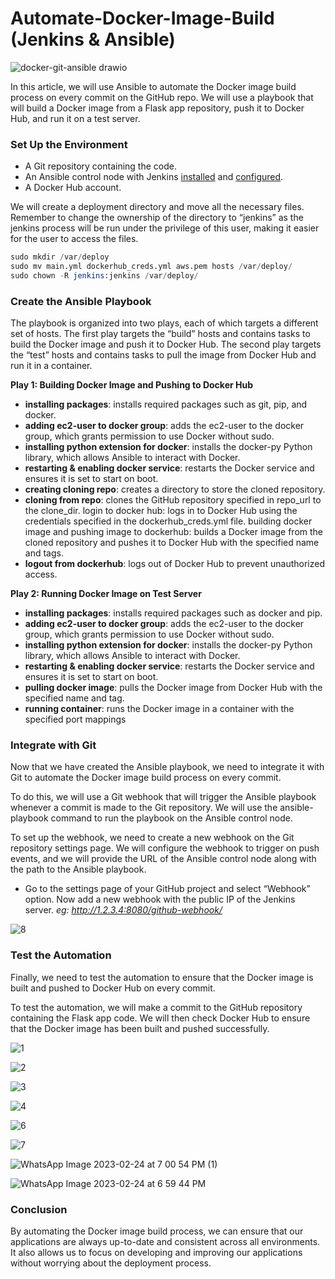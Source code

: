 # Automate-Docker-Image-Build (Jenkins & Ansible)

![docker-git-ansible drawio](https://user-images.githubusercontent.com/68052722/222081331-d85d4bda-4cc6-41ce-acd1-1e53cc6db3a9.png)


In this article, we will use Ansible to automate the Docker image build process on every commit on the GitHub repo. We will use a playbook that will build a Docker image from a Flask app repository, push it to Docker Hub, and run it on a test server.

### Set Up the Environment
- A Git repository containing the code.
- An Ansible control node with Jenkins [installed](https://www.jenkins.io/doc/tutorials/tutorial-for-installing-jenkins-on-AWS/) and [configured](https://plugins.jenkins.io/ansible/).
- A Docker Hub account.

We will create a deployment directory and move all the necessary files.
Remember to change the ownership of the directory to “jenkins” as the jenkins process will be run under the privilege of this user, making it easier for the user to access the files.

```s
sudo mkdir /var/deploy
sudo mv main.yml dockerhub_creds.yml aws.pem hosts /var/deploy/
sudo chown -R jenkins:jenkins /var/deploy/
```

### Create the Ansible Playbook

The playbook is organized into two plays, each of which targets a different set of hosts. The first play targets the “build” hosts and contains tasks to build the Docker image and push it to Docker Hub. The second play targets the “test” hosts and contains tasks to pull the image from Docker Hub and run it in a container.

**Play 1: Building Docker Image and Pushing to Docker Hub**
- **installing packages**: installs required packages such as git, pip, and docker.
- **adding ec2-user to docker group**: adds the ec2-user to the docker group, which grants permission to use Docker without sudo.
- **installing python extension for docker**: installs the docker-py Python library, which allows Ansible to interact with Docker.
- **restarting & enabling docker service**: restarts the Docker service and ensures it is set to start on boot.
- **creating cloning repo**: creates a directory to store the cloned repository.
- **cloning from repo**: clones the GitHub repository specified in repo_url to the clone_dir.
login to docker hub: logs in to Docker Hub using the credentials specified in the dockerhub_creds.yml file.
building docker image and pushing image to dockerhub: builds a Docker image from the cloned repository and pushes it to Docker Hub with the specified name and tags.
- **logout from dockerhub**: logs out of Docker Hub to prevent unauthorized access.

**Play 2: Running Docker Image on Test Server**
- **installing packages**: installs required packages such as docker and pip.
- **adding ec2-user to docker group**: adds the ec2-user to the docker group, which grants permission to use Docker without sudo.
- **installing python extension for docker**: installs the docker-py Python library, which allows Ansible to interact with Docker.
- **restarting & enabling docker service**: restarts the Docker service and ensures it is set to start on boot.
- **pulling docker image**: pulls the Docker image from Docker Hub with the specified name and tag.
- **running container**: runs the Docker image in a container with the specified port mappings


### Integrate with Git
Now that we have created the Ansible playbook, we need to integrate it with Git to automate the Docker image build process on every commit.

To do this, we will use a Git webhook that will trigger the Ansible playbook whenever a commit is made to the Git repository. We will use the ansible-playbook command to run the playbook on the Ansible control node.

To set up the webhook, we need to create a new webhook on the Git repository settings page. We will configure the webhook to trigger on push events, and we will provide the URL of the Ansible control node along with the path to the Ansible playbook.

- Go to the settings page of your GitHub project and select “Webhook” option. Now add a new webhook with the public IP of the Jenkins server.
_eg: http://1.2.3.4:8080/github-webhook/_

![8](https://user-images.githubusercontent.com/68052722/222048340-c7b09a8e-b6a3-42a9-8d44-2217a63bc234.png)

### Test the Automation
Finally, we need to test the automation to ensure that the Docker image is built and pushed to Docker Hub on every commit.

To test the automation, we will make a commit to the GitHub repository containing the Flask app code. We will then check Docker Hub to ensure that the Docker image has been built and pushed successfully.

![1](https://user-images.githubusercontent.com/68052722/222048455-1ca7be87-de42-4d06-9dcd-286c3993da96.png)

![2](https://user-images.githubusercontent.com/68052722/222048469-92c528fd-947d-4fae-bb64-150d4636f550.png)

![3](https://user-images.githubusercontent.com/68052722/222048521-e6398352-f29f-4db2-87b7-424d72d7a529.png)

![4](https://user-images.githubusercontent.com/68052722/222048538-54c9ca86-9d05-4c63-adc3-1f607ce1925b.png)

![6](https://user-images.githubusercontent.com/68052722/222048555-53c8bbb8-f671-4820-b7a5-b8f8151a2cdc.png)

![7](https://user-images.githubusercontent.com/68052722/222048565-85d58eef-399d-4ec1-afc1-c431e958d58d.png)

![WhatsApp Image 2023-02-24 at 7 00 54 PM (1)](https://user-images.githubusercontent.com/68052722/222048964-7820710b-c4ad-4ab5-92e4-a03f9e630c6d.jpeg)

![WhatsApp Image 2023-02-24 at 6 59 44 PM](https://user-images.githubusercontent.com/68052722/222048976-63bafb15-2862-484a-9b6b-184dfb0df8d5.jpeg)




### Conclusion

By automating the Docker image build process, we can ensure that our applications are always up-to-date and consistent across all environments. It also allows us to focus on developing and improving our applications without worrying about the deployment process.

